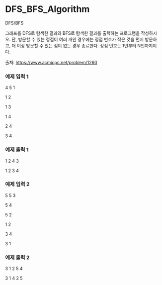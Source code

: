 # DFS_BFS_Algorithm
DFS/BFS

그래프를 DFS로 탐색한 결과와 BFS로 탐색한 결과를 출력하는 프로그램을 작성하시오. 단, 방문할 수 있는 정점이 여러 개인 경우에는 정점 번호가 작은 것을 먼저 방문하고, 더 이상 방문할 수 있는 점이 없는 경우 종료한다. 정점 번호는 1번부터 N번까지이다.

출처: https://www.acmicpc.net/problem/1260
 
### 예제 입력 1

4 5 1

1 2

1 3

1 4

2 4

3 4

### 예제 출력 1

1 2 4 3

1 2 3 4



### 예제 입력 2

5 5 3

5 4

5 2

1 2

3 4

3 1

### 예제 출력 2

3 1 2 5 4

3 1 4 2 5
